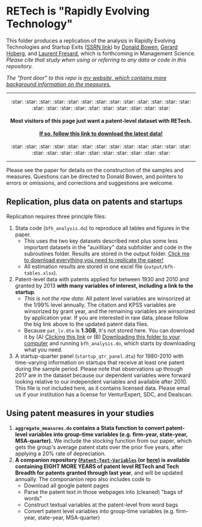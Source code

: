 # RETech is "Rapidly Evolving Technology"

This folder produces a replication of the analysis in Rapidly Evolving Technologies and Startup Exits ([SSRN link](https://papers.ssrn.com/sol3/papers.cfm?abstract_id=3245839)) by [Donald Bowen](https://bowen.finance), [Gerard Hoberg](http://www-bcf.usc.edu/~hoberg/), and [Laurent Fresard](https://people.lu.usi.ch/fresal/), which is forthcoming in Management Science. _Please cite that study when using or referring to any data or code in this repository._ 

_The "front door" to this repo is [my website, which contains more background information on the measures.](https://bowen.finance/bfh_data/)_

---

<p align="center"> :star: :star: :star: :star: :star: :star: :star: :star: :star: :star: :star: :star: :star: :star: :star: :star: :star: :star: :star: :star: :star: :star: :star:  
	<br> <br> 
	<b> Most visitors of this page just want a patent-level dataset with RETech. </b>
	<br><br>   <a href="https://github.com/donbowen/Patent-Text-Variables"><b>If so, follow this link to download the latest data!</b></a>
	<br> <br> :star: :star: :star: :star: :star: :star: :star: :star: :star: :star: :star: :star: :star: :star: :star: :star: :star: :star: :star: :star: :star: :star: :star:   
</p>

---

Please see the paper for details on the construction of the samples and measures. Questions can be directed to Donald Bowen, and pointers to errors or omissions, and corrections and suggestions are welcome. 	

	
## Replication, plus data on patents and startups  

Replication requires three principle files:	
1. Stata code (`bfh_analysis.do`) to reproduce all tables and figures in the paper. 
	- This uses the two key datasets described next plus some less important datasets in the "auxilliary" data subfolder and code in the subroutines folder. Results are stored in the output folder. [Click me to download everything you need to replicate the paper!](https://github.com/donbowen/BFH/archive/refs/heads/main.zip) 
	- All estimation results are stored in one excel file (`output/bfh-tables.xlsx`).
2. Patent-level data with patents applied for between 1930 and 2010 and granted by 2013 **with many variables of interest, including a link to the startup**. 
	- _This is not the raw data:_ All patent level variables are winsorized at the 1/99% level annually. The citation and KPSS variables are winsorized by grant year, and the remaining variables are winsorized by application year. If you are interested in raw data, please follow the big link above to the updated patent data files. 
	- Because `pat_lv.dta` is **1.3GB**, it's not stored here. You can download it by (A) [Clicking this link](https://github.com/donbowen/BFH/releases/download/v2017/pat_lv_dta.zip) or (B) [Downloading this folder to your computer](https://github.com/donbowen/BFH/archive/refs/heads/main.zip) and running `bfh_analysis.do`, which starts by downloading what you need.
3. A startup-quarter panel (`startup_qtr_panel.dta`) for 1980-2010 with time-varying information on startups that receive at least one patent during the sample period. Please note that observations up through 2017 are in the dataset because our dependent variables were forward looking relative to our independent variables and available after 2010. This file is not included here, as it contains licensed data. Please email us if your institution has a license for VenturExpert, SDC, and Dealscan. 

## Using patent measures in your studies

1. **`aggregate_measures.do` contains a Stata function to convert patent-level variables into group-time variables (e.g. firm-year, state-year, MSA-quarter).** We include the stocking function from our paper, which gets the group's average patent stats over the prior five years, after applying a 20% rate of depreciation. 
2. **A companion repository ([`Patent-Text-Variables`](https://github.com/donbowen/Patent-Text-Variables) (or [here](https://bowen.finance/bfh_data/)) is available containing EIGHT MORE YEARS of patent level RETech and Tech Breadth for patents granted through last year**, and will be updated annually. The componanion repo also includes code to 
	- Download all google patent pages 
	- Parse the patent text in those webpages into (cleaned) "bags of words" 
	- Construct textual variables at the patent-level from word bags 
	- Convert patent level variables into group-time variables (e.g. firm-year, state-year, MSA-quarter)

